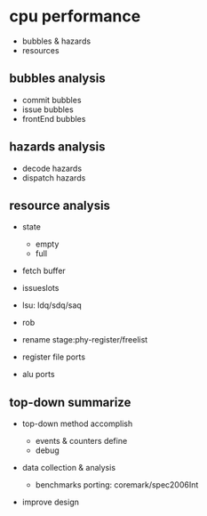cpu performance
===================

- bubbles & hazards
- resources


bubbles analysis
------------------

- commit  bubbles
- issue  bubbles
- frontEnd bubbles


hazards analysis
-------------------

- decode hazards
- dispatch hazards


resource analysis
-------------------

- state
  * empty
  * full

- fetch buffer
- issueslots
- lsu: ldq/sdq/saq
- rob
- rename stage:phy-register/freelist

- register file ports
- alu ports

top-down summarize
----------------------

- top-down method accomplish
  * events & counters define
  * debug

- data collection & analysis 
  * benchmarks porting: coremark/spec2006Int
- improve design

